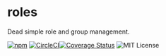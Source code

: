 # roles

Dead simple role and group management.

[![npm](https://img.shields.io/npm/v/roles.svg?maxAge=2592000)](https://www.npmjs.com/package/roles) [![CircleCI](https://circleci.com/gh/Intelight/roles.svg?style=svg)](https://circleci.com/gh/Intelight/roles)[![Coverage Status](https://coveralls.io/repos/github/intelight/roles/badge.svg?branch=master)](https://coveralls.io/github/intelight/roles?branch=master) ![MIT License](https://img.shields.io/badge/license-MIT-blue.svg)

